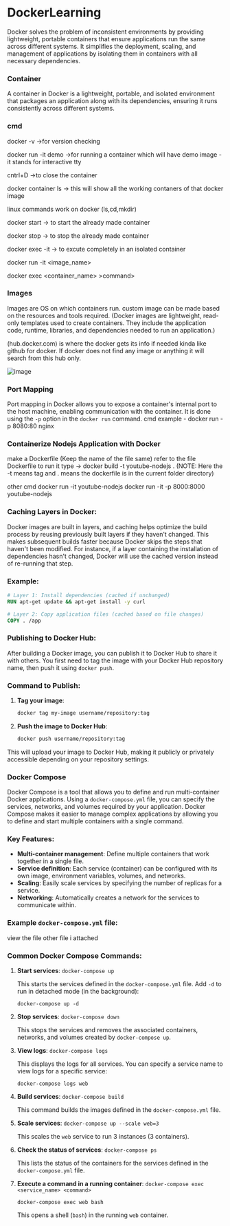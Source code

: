 # DockerLearning

Docker solves the problem of inconsistent environments by providing lightweight, portable containers that ensure applications run the same across different systems. It simplifies the deployment, scaling, and management of applications by isolating them in containers with all necessary dependencies.

### Container 
A container in Docker is a lightweight, portable, and isolated environment that packages an application along with its dependencies, ensuring it runs consistently across different systems.

### cmd
 docker -v          ->for version checking
 
 docker run -it demo        ->for running a container which  will have demo image  -it stands for interactive tty
 
 cntrl+D        ->to close the container
 
docker container ls          -> this will show all the working contaners of that docker image

linux commands work on docker (ls,cd,mkdir)

docker start       -> to start the already made container

docker stop       -> to stop the already made container

docker exec -it        -> to excute completely in an isolated container 

docker run -it <image_name>

docker exec <container_name> >command>

### Images
Images are OS on which containers run.
custom image can be made based on the resources and tools required.
(Docker images are lightweight, read-only templates used to create containers. They include the application code, runtime, libraries, and dependencies needed to run an application.)

(hub.docker.com) is where the docker gets its info if needed kinda like github for docker. If docker does not find any image or anything it will search from this hub only.

![image](https://github.com/user-attachments/assets/7910c58d-546f-487b-bd21-5f09ea283e89)

### Port Mapping
Port mapping in Docker allows you to expose a container's internal port to the host machine, enabling communication with the container. It is done using the `-p` option in the `docker run` command.
cmd example - docker run -p 8080:80 nginx

### Containerize Nodejs Application with Docker
 make a Dockerfile (Keep the name of the file same)
 refer to the file Dockerfile
 to run it type -> docker build -t youtube-nodejs . 
 (NOTE: Here the -t means tag and . means the dockerfile is in the current folder directory)

other cmd
docker run -it youtube-nodejs
docker run -it -p 8000:8000 youtube-nodejs

### Caching Layers in Docker:

Docker images are built in layers, and caching helps optimize the build process by reusing previously built layers if they haven't changed. This makes subsequent builds faster because Docker skips the steps that haven't been modified. For instance, if a layer containing the installation of dependencies hasn't changed, Docker will use the cached version instead of re-running that step.

### Example:

```dockerfile
# Layer 1: Install dependencies (cached if unchanged)
RUN apt-get update && apt-get install -y curl

# Layer 2: Copy application files (cached based on file changes)
COPY . /app
```

### Publishing to Docker Hub:

After building a Docker image, you can publish it to Docker Hub to share it with others. You first need to tag the image with your Docker Hub repository name, then push it using `docker push`.

### Command to Publish:

1. **Tag your image**:

    ```bash
    docker tag my-image username/repository:tag
    ```

2. **Push the image to Docker Hub**:

    ```bash
    docker push username/repository:tag
    ```


This will upload your image to Docker Hub, making it publicly or privately accessible depending on your repository settings.

### Docker Compose

Docker Compose is a tool that allows you to define and run multi-container Docker applications. Using a `docker-compose.yml` file, you can specify the services, networks, and volumes required by your application. Docker Compose makes it easier to manage complex applications by allowing you to define and start multiple containers with a single command.

### Key Features:

- **Multi-container management**: Define multiple containers that work together in a single file.
- **Service definition**: Each service (container) can be configured with its own image, environment variables, volumes, and networks.
- **Scaling**: Easily scale services by specifying the number of replicas for a service.
- **Networking**: Automatically creates a network for the services to communicate within.

### Example `docker-compose.yml` file:

view the file other file i attached
### Common Docker Compose Commands:

1. **Start services**:
    `docker-compose up`
    
    This starts the services defined in the `docker-compose.yml` file. Add `-d` to run in detached mode (in the background):
    
    `docker-compose up -d`
    
2. **Stop services**:
    `docker-compose down`
    
    This stops the services and removes the associated containers, networks, and volumes created by `docker-compose up`.
    
3. **View logs**:
    `docker-compose logs`
    
    This displays the logs for all services. You can specify a service name to view logs for a specific service:
    
    `docker-compose logs web`
    
4. **Build services**:
    `docker-compose build`
    
    This command builds the images defined in the `docker-compose.yml` file.
    
1. **Scale services**:
    `docker-compose up --scale web=3`
    
    This scales the `web` service to run 3 instances (3 containers).
    
6. **Check the status of services**:
    `docker-compose ps`
    
    This lists the status of the containers for the services defined in the `docker-compose.yml` file.
    
7. **Execute a command in a running container**:
    `docker-compose exec <service_name> <command>`
    
    `docker-compose exec web bash`
    
    This opens a shell (`bash`) in the running `web` container.

